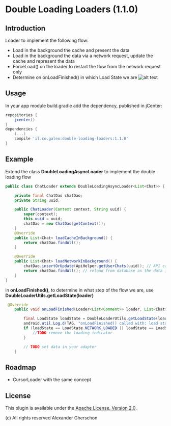 # Double Loading Loaders (1.1.0)
## Introduction

Loader to implement the following flow:

- Load in the background the cache and present the data
- Load in the background the data via a network request, update the cache and represent the data
- ForceLoad() on the loader to restart the flow from the network request only
- Determine on onLoadFinished() in which Load State we are
![alt text](https://github.com/galex/double-loading-loaders/raw/master/double-loading-loaders.png "Double Loading Loaders Flow")
## Usage

In your app module build.gradle add the dependency, published in jCenter:

```gradle
repositories {
    jcenter()
}
dependencies {
    (...)
    compile 'il.co.galex:double-loading-loaders:1.1.0'
}
```

## Example

Extend the class **DoubleLoadingAsyncLoader<T>** to implement the double loading flow

```java
public class ChatLoader extends DoubleLoadingAsyncLoader<List<Chat>> {

    private final ChatDao chatDao;
    private String uuid;

    public ChatLoader(Context context, String uuid) {
        super(context);
        this.uuid = uuid;
        chatDao = new ChatDao(getContext());
    }
    @Override
    public List<Chat> loadCacheInBackground() {
        return chatDao.findAll();
    }

    @Override
    public List<Chat> loadNetworkInBackground() {
        chatDao.insertOrUpdate(ApiHelper.getUserChats(uuid)); // API call + Update of Database
        return chatDao.findAll(); // reload from database as the data is merged by the previous line
    }
}
```


in **onLoadFinished()**, to determine in what step of the flow we are, use **DoubleLoaderUtils.getLoadState(loader)**
```java
 @Override
    public void onLoadFinished(Loader<List<Comment>> loader, List<Chat> data) {

        final LoadState loadState = DoubleLoaderUtils.getLoadState(loader);
        android.util.Log.d(TAG, "onLoadFinished() called with: load state = " + loadState);
        if (loadState == LoadState.NETWORK_LOADED || loadState == LoadState.NETWORK_RELOADED) {
            //TODO remove the loading indicator
        }

        // TODO set data in your adapter
    }
```

## Roadmap

- CursorLoader with the same concept

## License
This plugin is available under the [Apache License, Version 2.0](http://www.apache.org/licenses/LICENSE-2.0).

(c) All rights reserved Alexander Gherschon